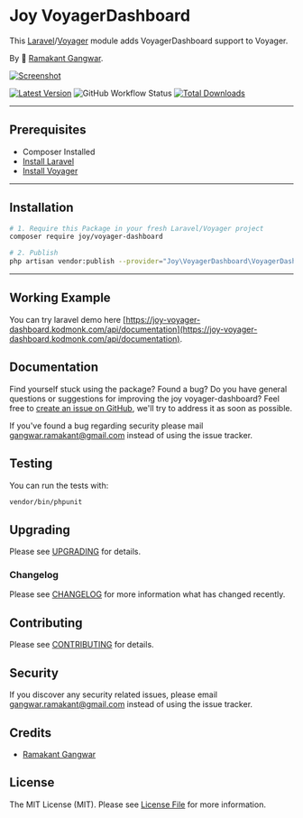 # Joy VoyagerDashboard

This [Laravel](https://laravel.com/)/[Voyager](https://voyager.devdojo.com/) module adds VoyagerDashboard support to Voyager.

By 🐼 [Ramakant Gangwar](https://github.com/rxcod9).

[![Screenshot](https://raw.githubusercontent.com/rxcod9/joy-voyager-dashboard/main/cover.jpg)](https://joy-voyager-dashboard.kodmonk.com)

[![Latest Version](https://img.shields.io/github/v/release/rxcod9/joy-voyager-dashboard?style=flat-square)](https://github.com/rxcod9/joy-voyager-dashboard/releases)
![GitHub Workflow Status](https://img.shields.io/github/actions/workflow/status/rxcod9/joy-voyager-dashboard/run-tests.yml?branch=main&label=tests)
[![Total Downloads](https://img.shields.io/packagist/dt/joy/voyager-dashboard.svg?style=flat-square)](https://packagist.org/packages/joy/voyager-dashboard)

---

## Prerequisites

*   Composer Installed
*   [Install Laravel](https://laravel.com/docs/installation)
*   [Install Voyager](https://github.com/the-control-group/voyager)

---

## Installation

```bash
# 1. Require this Package in your fresh Laravel/Voyager project
composer require joy/voyager-dashboard

# 2. Publish
php artisan vendor:publish --provider="Joy\VoyagerDashboard\VoyagerDashboardServiceProvider" --force
```

---

<!-- ## Usage

Installation generates.

--- -->

<!-- ## Views Customization

In order to override views delivered by Voyager DataTable, copy contents from ``vendor/joy/voyager-dashboard/resources/views`` to the ``views/vendor/joy-voyager-dashboard`` directory of your Laravel installation. -->

## Working Example

You can try laravel demo here [https://joy-voyager-dashboard.kodmonk.com/api/documentation](https://joy-voyager-dashboard.kodmonk.com/api/documentation).

## Documentation

Find yourself stuck using the package? Found a bug? Do you have general questions or suggestions for improving the joy voyager-dashboard? Feel free to [create an issue on GitHub](https://github.com/rxcod9/joy-voyager-dashboard/issues), we'll try to address it as soon as possible.

If you've found a bug regarding security please mail [gangwar.ramakant@gmail.com](mailto:gangwar.ramakant@gmail.com) instead of using the issue tracker.

## Testing

You can run the tests with:

```bash
vendor/bin/phpunit
```

## Upgrading

Please see [UPGRADING](UPGRADING.md) for details.

### Changelog

Please see [CHANGELOG](CHANGELOG.md) for more information what has changed recently.

## Contributing

Please see [CONTRIBUTING](CONTRIBUTING.md) for details.

## Security

If you discover any security related issues, please email [gangwar.ramakant@gmail.com](mailto:gangwar.ramakant@gmail.com) instead of using the issue tracker.

## Credits

- [Ramakant Gangwar](https://github.com/rxcod9)

## License

The MIT License (MIT). Please see [License File](LICENSE.md) for more information.
